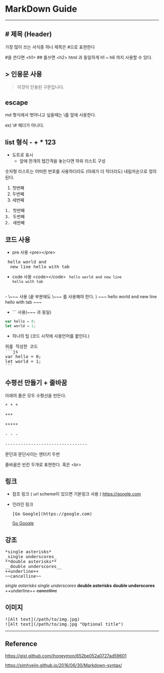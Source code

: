 # MarkDown Guide
- - -
## # 제목 (Header)

가장 많이 쓰는 서식중 하나 제목은 #으로 표현한다

\#을 쓴다면  \<h1>
\## 를쓰면 \<h2>
html 과 동일하게  h1 ~ h6 까지 사용할 수 있다.

## \> 인용문 사용

> 이것이 인용된 구문입니다.

## escape
md 형식에서 벗어나고 싶을때는 \를 앞에 사용한다.

ex) \\# 헤더가 아니다.


## list 형식 - + * 123

- 도트로 표시
  - 앞에 한개의 텝간격을 놓는다면 하위 리스트 구성

숫자형 리스트는 어떠한 번호를 사용하더라도 (아래가 더 작더라도) 내림차순으로 정의된다.
1. 첫번째
3. 두번째
2. 세번째

<pre>
1. 첫번째
3. 두번째
2. 세번째
</pre>

## 코드 사용

- pre 사용 \<pre>\</pre>
<pre> hello world and
  new line hello with tab </pre>

- code 사용 \<code>\</code>
<code> hello world and
  new line hello with tab </code>
<br>
- \~~~ 사용 (끝 부분에도 \~~~ 를 사용해야 한다. )
~~~
hello world and
  new line hello with tab
~~~

- \``` 사용(\~~~ 과 동일)

```js
var hello = 0;
let world = 1;
```
- 하나의 팁 (코드 시작에 사용언어를 붙인다.)
<pre>
위를 작성한 코드
```js
var hello = 0;
let world = 1;
```
</pre>



## 수평선 만들기 + 줄바꿈
아래의 줄은 모두 수평선을 만든다.

<pre>
* * *

***

*****

- - -

--------------------------------
</pre>  


문단과 문단사이는 엔터키 두번

줄바꿈은 빈칸 두개로 표현한다. 혹은 \<br>


## 링크


- 참조 링크 ( url scheme이 있으면 기본링크 사용 )
  https://google.com




- 인라인 링크
  <pre>[Go Google](https://google.com)</pre>
  [Go Google](https://google.com)  


## 강조

<pre>
*single asterisks*
_single underscores_
**double asterisks**
__double underscores__
++underline++
~~cancelline~~
</pre>

*single asterisks*
_single underscores_
**double asterisks**
__double underscores__
++underline++
~~cancelline~~


## 이미지

<pre>
![Alt text](/path/to/img.jpg)
![Alt text](/path/to/img.jpg "Optional title")
</pre>


---------------------

## Reference

https://gist.github.com/ihoneymon/652be052a0727ad59601

https://simhyejin.github.io/2016/06/30/Markdown-syntax/
